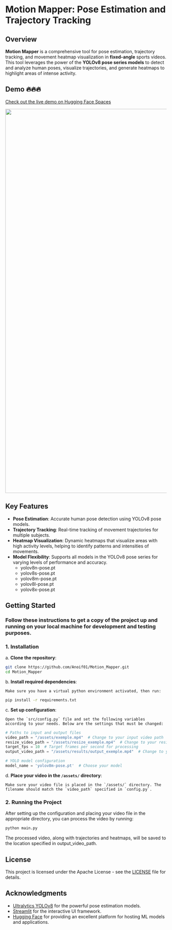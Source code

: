 # Motion Mapper: Pose Estimation and Trajectory Tracking


## Overview 
**Motion Mapper** is a comprehensive tool for pose estimation, trajectory tracking, and movement heatmap visualization in **fixed-angle** sports videos. 
This tool leverages the power of the **YOLOv8 pose series models** to detect and analyze human poses, visualize trajectories, and generate heatmaps to highlight areas of intense activity.


## Demo 🔥🔥🔥
[Check out the live demo on Hugging Face Spaces](https://huggingface.co/spaces/HappyOtter/MotionMapper)

<img src="assets/results/output_football_player1.gif" width="1200" />


## Key Features 
- **Pose Estimation**: Accurate human pose detection using YOLOv8 pose models.
- **Trajectory Tracking**: Real-time tracking of movement trajectories for multiple subjects.
- **Heatmap Visualization**: Dynamic heatmaps that visualize areas with high activity levels, helping to identify patterns and intensities of movements.
- **Model Flexibility**: Supports all models in the YOLOv8 pose series for varying levels of performance and accuracy.
    - yolov8n-pose.pt
    - yolov8s-pose.pt
    - yolov8m-pose.pt
    - yolov8l-pose.pt
    - yolov8x-pose.pt



## Getting Started

### Follow these instructions to get a copy of the project up and running on your local machine for development and testing purposes.

### 1. Installation

a. **Clone the repository**:

```bash
git clone https://github.com/Anoif01/Motion_Mapper.git
cd Motion_Mapper
``` 

b. **Install required dependencies**:

    Make sure you have a virtual python environment activated, then run:

```bash
pip install -r requirements.txt
```

c. **Set up configuration**:

    Open the `src/config.py` file and set the following variables according to your needs. Below are the settings that must be changed:

```python
# Paths to input and output files
video_path = "/assets/exemple.mp4"  # Change to your input video path
resize_video_path = "/assets/resize_exemple.mp4"  # Change to your resized fps video path
target_fps = 10  # Target frames per second for processing
output_video_path = "/assets/results/output_exemple.mp4"  # Change to your output video path

# YOLO model configuration
model_name = 'yolov8m-pose.pt'  # Choose your model
```

d. **Place your video in the `/assets/` directory**:

    Make sure your video file is placed in the `/assets/` directory. The filename should match the `video_path` specified in `config.py`.

### 2. Running the Project

After setting up the configuration and placing your video file in the appropriate directory, you can process the video by running:

```bash
python main.py
```

The processed video, along with trajectories and heatmaps, will be saved to the location specified in output_video_path.

## License

This project is licensed under the Apache License - see the [LICENSE](LICENSE) file for details.

## Acknowledgments

- [Ultralytics YOLOv8](https://github.com/ultralytics/yolov8) for the powerful pose estimation models.
- [Streamlit](https://www.streamlit.io/) for the interactive UI framework.
- [Hugging Face](https://www.huggingface.co/) for providing an excellent platform for hosting ML models and applications.


